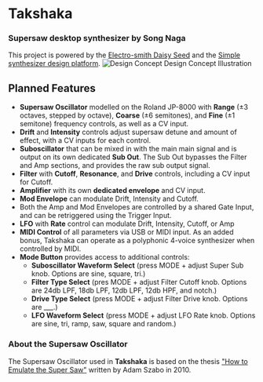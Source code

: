 # Takshaka 

### Supersaw desktop synthesizer by Song Naga

This project is powered by the [Electro-smith Daisy Seed](https://www.electro-smith.com/daisy/daisy) and the [Simple synthesizer design platform](https://www.synthux.academy/simple).
![Design Concept](https://user-images.githubusercontent.com/1865305/189991192-ca00ab04-4045-4d62-9642-9f78877c540c.png)
Design Concept Illustration

## Planned Features

- **Supersaw Oscillator** modelled on the Roland JP-8000 with **Range** (±3 octaves, stepped by octave), **Coarse** (±6 semitones), and **Fine** (±1 semitone) frequency controls, as well as a CV input.
- **Drift** and **Intensity** controls adjust supersaw detune and amount of effect, with a CV inputs for each control.
- **Suboscillator** that can be mixed in with the main main signal and is output on its own dedicated **Sub Out**.  The Sub Out bypasses the Filter and Amp sections, and provides the raw sub output signal.  
- **Filter** with **Cutoff**, **Resonance**, and **Drive** controls, including a CV input for Cutoff.
- **Amplifier** with its own **dedicated envelope** and CV input.
- **Mod Envelope** can modulate Drift, Intensity and Cutoff.
- Both the Amp and Mod Envelopes are controlled by a shared Gate Input, and can be retriggered using the Trigger Input.
- **LFO** with **Rate** control can modulate Drift, Intensity, Cutoff, or Amp
- **MIDI Control** of all parameters via USB or MIDI input.  As an added bonus, Takshaka can operate as a polyphonic 4-voice synthesizer when controlled by MIDI. 
- **Mode Button** provides access to additional controls:  
  -  **Suboscillator Waveform Select** (press MODE + adjust Super Sub knob.  Options are sine, square, tri.)
  -  **Filter Type Select** (pres MODE + adjust Filter Cutoff knob.  Options are 24db LPF, 18db LPF, 12db LPF, 12db HPF, and notch.)
  -  **Drive Type Select** (press MODE + adjust Filter Drive knob.  Options are ___.)
  -  **LFO Waveform Select** (press MODE + adjust LFO Rate knob.  Options are sine, tri, ramp, saw, square and random.)

### About the Supersaw Oscillator  
The Supersaw Oscillator used in **Takshaka** is based on the thesis ["How to Emulate the Super Saw"](https://forum.orthogonaldevices.com/uploads/short-url/rLjREzRcZvvK2527rFnTGvuwY1b.pdf) written by Adam Szabo in 2010.
